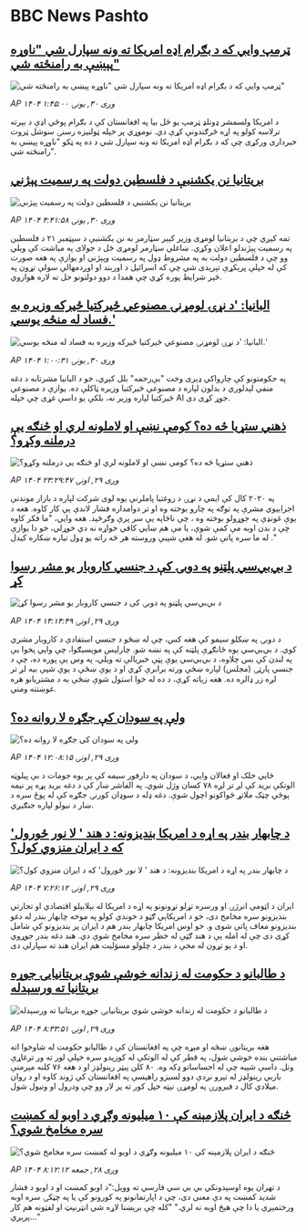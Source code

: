 # BBC News Pashto## [ټرمپ وايي که د بګرام اډه امریکا ته ونه سپارل شي "ناوړه پېښې به رامنځته شي"](https://www.bbc.com/pashto/articles/c1edd662x3do?at_medium=RSS&at_campaign=rss?at_campaign=githubrss)![ټرمپ وايي که د بګرام اډه امریکا ته ونه سپارل شي "ناوړه پېښې به رامنځته شي"](https://ichef.bbci.co.uk/ace/ws/240/cpsprodpb/91ec/live/093a5870-9689-11f0-84c8-99de564f0440.jpg)_AP ۱۴۰۴ وږی ۳۰, يونۍ ۱:۴۵:۰۰_د امریکا ولسمشر ډونلډ ټرمپ یو ځل بيا په افغانستان کې د بګرام پوځي اډې د بېرته ترلاسه کولو په اړه څرګندونې کړې دي. نوموړي پر خپله ټولنيزه رسنۍ سوشل ټروت خبرداری ورکړی چې که د بګرام اډه امریکا ته ونه سپارل شي د ده په ټکو "ناوړه پېښې به رامنځته شي".## [بریتانيا نن يکشنبې د فلسطين دولت په رسميت پېژني](https://www.bbc.com/pashto/articles/c1dqqxgd1z3o?at_medium=RSS&at_campaign=rss?at_campaign=githubrss)![بریتانيا نن يکشنبې د فلسطين دولت په رسميت پېژني](https://ichef.bbci.co.uk/ace/ws/240/cpsprodpb/8528/live/e4fc2c60-96a4-11f0-9cf6-cbf3e73ce2b9.jpg)_AP ۱۴۰۴ وږی ۳۰, يونۍ ۴:۴۱:۵۸_تمه کېږي چې د بريتانيا لومړی وزير کېير سټارمر به نن يکشنبې د سپټمبر ۲۱ د فلسطين په رسميت پېژندلو اعلان وکړي. ښاغلي سټارمر لومړی ځل د جولای په مياشت کې ويلي وو چې د فلسطين دولت به په مشروط ډول په رسميت وپېژني او يوازې په هغه صورت کې له خپلې پرېکړې تېرېدی شي چې که اسرائيل د اوربند او اوږدمهالې سولې تړون په څېر شرایط پوره کړي چې  همدا د دوو دولتونو حل ته لاره هواروي.## [البانیا: 'د نړۍ لومړنۍ مصنوعي ځیرکتیا ځیرکه وزیره به فساد له منځه یوسي.'](https://www.bbc.com/pashto/articles/c5y82pz0zpdo?at_medium=RSS&at_campaign=rss?at_campaign=githubrss)![البانیا: 'د نړۍ لومړنۍ مصنوعي ځیرکتیا ځیرکه وزیره به فساد له منځه یوسي.'](https://ichef.bbci.co.uk/ace/ws/240/cpsprodpb/a3a6/live/7f9e4110-9577-11f0-9cf6-cbf3e73ce2b9.jpg)_AP ۱۴۰۴ وږی ۳۰, يونۍ ۱:۰۰:۳۱_په حکومتونو کې چارواکي ډېری وخت "بې‌رحمه" بلل کېږي، خو د البانیا مشرتابه د دغه منفي لېدلوري د بدلون لپاره د مصنوعي ځیرکتیا وزیره ټاکلې ده.
یوازې د مصنوعي ځیرکتیا لپاره وزیر نه، بلکې یو داسې غړی چې خپله AI جوړ کړی دی.## [ذهني ستړیا څه ده؟ کومې نښې او لاملونه لري او څنګه یې درملنه وکړو؟](https://www.bbc.com/pashto/articles/cly2evdjjjjo?at_medium=RSS&at_campaign=rss?at_campaign=githubrss)![ذهني ستړیا څه ده؟ کومې نښې او لاملونه لري او څنګه یې درملنه وکړو؟](https://ichef.bbci.co.uk/ace/ws/240/cpsprodpb/c3f6/live/3739af10-0b28-11f0-ac9f-c37d6fd89579.jpg)_AP ۱۴۰۴ وږی ۲۹, اونۍ ۲۳:۲۹:۴۷_په ۲۰۲۰ کال کې ایمي د نړۍ د روغتیا پاملرنې یوه لوی شرکت لپاره د بازار موندنې اجراییوي مشرې په توګه په چارو بوخته وه او تر دوامداره فشار لاندې یې کار کاوه.
هغه د یوې غونډې په جوړولو بوخته وه ، چې ناڅاپه یې سر پرې وګرځېد. هغه وايي، "ما فکر کاوه چې د بدن اوبه مې کمې شوې، یا مې هم ښايي کافي خواړه نه دي خوړلي، خو دا یوازې له ما سره پاتې شو. له هغې شېبې وروسته هر څه راته یو ډول تیاره ښکاره کیدل ."## [د بي‌بي‌سي پلټنو په دوبۍ کې د جنسي کاروبار یو مشر رسوا کړ](https://www.bbc.com/pashto/articles/cx2pj83lg3eo?at_medium=RSS&at_campaign=rss?at_campaign=githubrss)![د بي‌بي‌سي پلټنو په دوبۍ کې د جنسي کاروبار یو مشر رسوا کړ](https://ichef.bbci.co.uk/ace/ws/240/cpsprodpb/ce56/live/bffce150-949e-11f0-84c8-99de564f0440.jpg)_AP ۱۴۰۴ وږی ۲۹, اونۍ ۱۴:۱۴:۴۹_د دوبۍ په ښکلو سیمو کې هغه کس، چې له ښځو د جنسي استفادې د کاروبار مشري کوي. د بي‌بي‌سي یوه ځانګړې پلټنه کې په نښه شو.
چارلېس موېسیګوا، چې وايي پخوا یې په لندن کې بس چلاوه، د بي‌بي‌سي یوې پټې خبریالې ته ویلي، په وس یې پوره ده، چې د جنسي پارټۍ (مجلس) لپاره ښځې ورته برابرې کړي او د یوې ښځې د یوې شپې بیه لږ تر لږه زر ډالره ده. هغه زیاته کړې، د ده له خوا استول شوې ښځې به د مشتریانو هره غوښتنه ومني.## [ولې په سودان کې جګړه لا روانه ده؟](https://www.bbc.com/pashto/articles/c147g4k7vmdo?at_medium=RSS&at_campaign=rss?at_campaign=githubrss)![ولې په سودان کې جګړه لا روانه ده؟](https://ichef.bbci.co.uk/ace/ws/240/cpsprodpb/f59d/live/5da9d620-9610-11f0-90f2-5f87cb020b24.jpg)_AP ۱۴۰۴ وږی ۲۹, اونۍ ۱۲:۰۸:۱۵_ځايي خلک او فعالان وايي، د سودان په دارفور سیمه کې پر یوه جومات د بې پيلوټه الوتکې برید کې لږ تر لږه ۷۸ کسان وژل شوي.
په الفاشر ښار کې د دغه برید پړه پر نیمه پوځي چټک ملاتړ ځواکونو  اچول شوې. دغه ډله د سوډان کورنۍ جګړه کې له پوځ سره د ښار د نیولو لپاره جنګیږي.## [د چابهار بندر په اړه د امریکا بندیزونه: د هند ' لا نور ځورول'  که د ایران منزوي کول؟](https://www.bbc.com/pashto/articles/cjd1ym3838lo?at_medium=RSS&at_campaign=rss?at_campaign=githubrss)![د چابهار بندر په اړه د امریکا بندیزونه: د هند ' لا نور ځورول'  که د ایران منزوي کول؟](https://ichef.bbci.co.uk/ace/ws/240/cpsprodpb/2032/live/ceed4ac0-95f1-11f0-9cf6-cbf3e73ce2b9.jpg)_AP ۱۴۰۴ وږی ۲۹, اونۍ ۷:۲۶:۱۲_ایران د اټومي انرژۍ او ورسره تړلو تړونونو په اړه د امریکا له بېلابېلو اقتصادي او تجارتي بندیزونو سره مخامخ دی، خو د امریکايي ګټو د خوندي کولو په موخه چابهار بندر له دغو بندیزونو معاف پاتې شوی و.
خو اوس امریکا چابهار بندر هم د ایران پر بندیزونو کې شامل کړی دی چې له امله یې د هند ګټې له خطر سره مخامخ شوې دي.
هند دغه بندر جوړوي او د یو تړون له مخې د بندر د چلولو مسؤلیت هم ایران هند ته سپارلی دی.## [د طالبانو د حکومت له زندانه خوشې شوې بریتانیایۍ جوړه بریتانیا ته ورسېدله](https://www.bbc.com/pashto/articles/cder3w57pdgo?at_medium=RSS&at_campaign=rss?at_campaign=githubrss)![د طالبانو د حکومت له زندانه خوشې شوې بریتانیایۍ جوړه بریتانیا ته ورسېدله](https://ichef.bbci.co.uk/ace/ws/240/cpsprodpb/dee5/live/b67750f0-95fe-11f0-9cf6-cbf3e73ce2b9.jpg)_AP ۱۴۰۴ وږی ۲۹, اونۍ ۸:۳۳:۵۱_هغه بریتانوۍ ښځه او مېړه چې په افغانستان کې د طالبانو حکومت له شاوخوا اته میاشتني بنده خوشي شول، په قطر کې له الوتکې له کوزېدو سره خپلې لور ته ور ترغاړې وتل. داسې شېبه چې له احساساتو ډکه وه.
۸۰ کلن پيټر رېنولډز او د هغه ۷۶ کلنه مېرمنې باربي رېنولډز له تېرو نږدې دوو لسیزو راهیسې په افغانستان کې ژوند کاوه او د روان میلادي کال د فبرورۍ په لومړۍ نېټه خپل کور ته پر لار وو چې  ودرول او ونیول شول.## [ څنګه د ایران پلازمېنه کې ۱۰ میلیونه وګړي د اوبو له کمښت سره مخامخ شوي؟](https://www.bbc.com/pashto/articles/c2ejz38l109o?at_medium=RSS&at_campaign=rss?at_campaign=githubrss)![ څنګه د ایران پلازمېنه کې ۱۰ میلیونه وګړي د اوبو له کمښت سره مخامخ شوي؟](https://ichef.bbci.co.uk/ace/ws/240/cpsprodpb/6181/live/df2cf160-93df-11f0-b391-6936825093bd.jpg)_AP ۱۴۰۴ وږی ۲۸, جمعه ۸:۱۲:۱۲_د تهران یوه اوسېدونکي بي بي سي فارسي ته وویل:"د اوبو کمښت او د اوبو د فشار شدید کمښت په دې معنی دی، چې د اپارتمانونو په کورونو کې یا په چټکۍ سره اوبه ورختمېږي یا دا چې هېڅ اوبه نه لري."
"کله چې برېښنا لاړه شي انټرنیټ او لفټونه هم کار پرېږي..."
